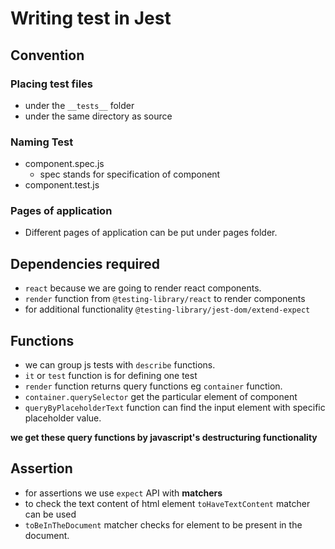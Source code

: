 # Writing test in Jest

## Convention

### Placing test files

- under the `__tests__` folder
- under the same directory as source

### Naming Test

- component.spec.js
  - spec stands for specification of component
- component.test.js

### Pages of application

- Different pages of application can be put under pages folder.

## Dependencies required

- `react` because we are going to render react components.
- `render` function from `@testing-library/react` to render components
- for additional functionality `@testing-library/jest-dom/extend-expect`

## Functions

- we can group js tests with `describe` functions.
- `it` or `test` function is for defining one test
- `render` function returns query functions eg `container` function.
- `container.querySelector` get the particular element of component
- `queryByPlaceholderText` function can find the input element with specific placeholder value.

**we get these query functions by javascript's destructuring functionality**

## Assertion

- for assertions we use `expect` API with **matchers**
- to check the text content of html element `toHaveTextContent` matcher can be used
- `toBeInTheDocument` matcher checks for element to be present in the document.
